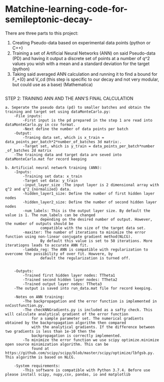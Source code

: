 # Matchine-learning-code-for-semileptonic-decay-
There are three parts to this project: 

1. Creating Pseudo-data based on experimental data points (python or C++)
2. Training a set of Artificial Neural Networks (ANN) on said Pseudo-data (PD)
        and having it output a discrete set of points at a number of q^2 values you wish
        with a mean and a standard deviation for the target (python)
3. Taking said averaged ANN calculation and running it to find a bound for F_+(0) and V_cd
        (this step is specific to our decay and not very modular, but could use as a base) (Mathematica)
        


~~~~~~~~~~~~~~~~~~~~~~~~~~~~~~~~~~~~~~~~~~~~~~~~~~~~~~~~~~~~~~~~~~~~~~~~~~~~~~~~~~~~~~~~~~~~~~~~~~~~~~~~~~~~~~~~~~~~
~~~~~~~~~~~~~~~~~~~~~~~~~~~~~~~~~~~~~~~~~~~~~~~~~~~~~~~~~~~~~~~~~~~~~~~~~~~~~~~~~~~~~~~~~~~~~~~~~~~~~~~~~~~~~~~~~~~~~~~~~~~~~
STEP 2: TRAINING ANN AND THE ANN'S FINAL CALCULATION	

	a. Seperate the pseudo data (pd) to smaller batches and obtain the training and target set using dataMonteCarlo.py:
		-File inputs: 
			-First input is the pd prepared in the step 1 are read into dataMonteCarlo.py in csv format.
			-Next define the number of data points per batch 
		-Output:
			-Traning data set, which is x_train = data_points_per_batch*2*number_of_batches 3d matrix:.
			-Target set, which is y_train = data_points_per_batch*number _of_batches 2d matrix
		-The training data and target data are seved into dataMonteCarlo.mat for record keeping

	b. Artificial neural network training (ANN):
		-Inputs: 
			-Training set data: x_train
			-Target set data: y_train
			-input_layer_size :The input layer is 2 dimensional array with q^2 and q^2_{normalized} data.
			-hidden_layer1_size: Define the number of first hidden layer nodes
			-hidden_layer2_size: Define the number of second hidden layer nodes
			-num_labels: This is the output layer size. By default the value is 1. The num_labels can be changed 
					depending on the desired number of output. However, the number of outputs should be 
					compatible with the size of the target data set. 
			-maxiter: The number of iterations to minimize the error function using non-linear conjugate gradient method(NLCG).
					By default this value is set to 50 iterations. More iteratiopns leads to accurate ANN fit.
			-lambda_reg: The ANN is compatible with regularization to overcome the possibility of over fit. Howvere, by
					default the regularization is turned off. 


		-Outputs:
			-Trained first hidden layer nodes: TTheta1
			-Trained second hidden layer nodes: TTheta2
			-Trained output layer nodes: TTheta3
		-The output is saved into run_data.mat file for record keeping.

		-Notes on ANN training:
			-The backpropagation and the error function is implemented in nnCostfunction.py. 
			-The checkNNGradients.py is included as a safty check. This will calculate analytical gradient of the error function
				for a sample parameter set. The numerical gradients obtained by the backpropagation algorithm then compared 
				with the analytical gradients. If the difference between two gradients is less than 1e-10 then the 
				backpropagation is correctly implemented. 
			-To minimize the error function we use scipy optimize.minimize open source minimization algorithm. This can be 
				found at https://github.com/scipy/scipy/blob/master/scipy/optimize/lbfgsb.py. This algorithm is based on NLCG.
			
		-System requirements:
			-This software is compatible with Python 3.7.4. Before use please install scipy, nupy,csv, pandas, io and matplotlib
				
~~~~~~~~~~~~~~~~~~~~~~~~~~~~~~~~~~~~~~~~~~~~~~~~~~~~~~~~~~~~~~~~~~~~~~~~~~~~~~~~~~~~~~~~~~~~~~~~~~~~~~~~~~~~~~~~~~~~~~~~~~~~~~~
